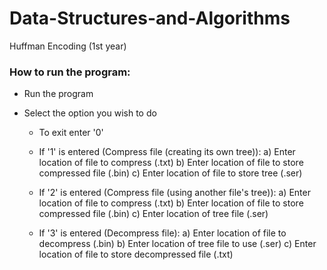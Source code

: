 # Data-Structures-and-Algorithms
Huffman Encoding (1st year)

### How to run the program:
- Run the program 
- Select the option you wish to do


    - To exit enter '0'  


    - If '1' is entered (Compress file (creating its own tree)):
        a) Enter location of file to compress (.txt)
        b) Enter location of file to store compressed file (.bin)
        c) Enter location of file to store tree (.ser)
    
          
    - If '2' is entered (Compress file (using another file's tree)):
        a) Enter location of file to compress (.txt)
        b) Enter location of file to store compressed file (.bin)
        c) Enter location of tree file (.ser)  

      
    - If '3' is entered (Decompress file): 
        a) Enter location of file to decompress (.bin)
        b) Enter location of tree file to use (.ser)
        c) Enter location of file to store decompressed file (.txt)
